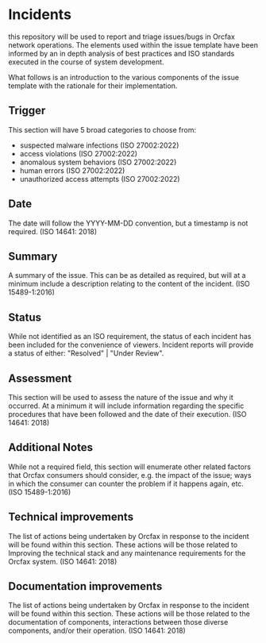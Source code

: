 # Incidents
this repository will be used to report and triage issues/bugs in Orcfax network
operations. The elements used within the issue template have been informed by an
in depth analysis of best practices and ISO standards executed in the course of
system development.

What follows is an introduction to the various components of the issue template
with the rationale for their implementation.

## Trigger
This section will have 5 broad categories to choose from:

* suspected malware infections (ISO 27002:2022)
* access violations (ISO 27002:2022)
* anomalous system behaviors (ISO 27002:2022)
* human errors (ISO 27002:2022)
* unauthorized access attempts (ISO 27002:2022)

## Date
The date will follow the YYYY-MM-DD convention, but a timestamp is not required.
(ISO 14641: 2018)

## Summary
A summary of the issue. This can be as detailed as required, but will at a
minimum include a description relating to the content of the incident.
(ISO 15489-1:2016)

## Status
While not identified as an ISO requirement, the status of each incident has been
included for the convenience of viewers. Incident reports will provide a status
of either: "Resolved" | "Under Review".

## Assessment
This section will be used to assess the nature of the issue and why it occurred.
At a minimum it will include information regarding the specific procedures that
have been followed and the date of their execution. (ISO 14641: 2018)

## Additional Notes
While not a required field, this section will enumerate other related factors
that Orcfax consumers should consider, e.g. the impact of the issue; ways in
which the consumer can counter the problem if it happens again, etc.
(ISO 15489-1:2016)

## Technical improvements
The list of actions being undertaken by Orcfax in response to the incident will
be found within this section. These actions will be those related to Improving
the technical  stack and any maintenance requirements for the Orcfax system.
(ISO 14641: 2018)

## Documentation improvements
The list of actions being undertaken by Orcfax in response to the incident will
be found within this section. These actions will be those related to the
documentation of components, interactions between those diverse components,
and/or their operation. (ISO 14641: 2018)
